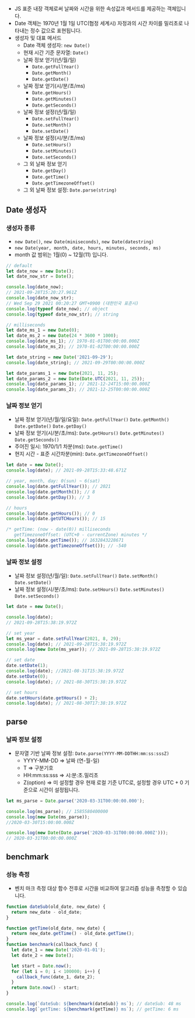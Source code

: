 - JS 표준 내장 객체로써 날짜와 시간을 위한 속성값과 메서드를 제공하는 객체입니다.
- Date 객체는 1970년 1월 1일 UTC(협정 세계시) 자정과의 시간 차이를 밀리초로 나타내는 정수 값으로 표현됩니다.
- 생성자 및 대표 메서드
  - Date 객체 생성자: `new Date()`
  - 현재 시간 기준 문자열: `Date()`
  - 날짜 정보 얻기(년/월/일)
    - `Date.getFullYear()`
    - `Date.getMonth()`
    - `Date.getDate()`
  - 날짜 정보 얻기(시/분/초/ms)
    - `Date.getHours()`
    - `Date.getMinutes()`
    - `Date.getSeconds()`
  - 날짜 정보 설정(년/월/일)
    - `Date.setFullYear()`
    - `Date.setMonth()`
    - `Date.setDate()`
  - 날짜 정보 설정(시/분/초/ms)
    - `Date.setHours()`
    - `Date.setMinutes()`
    - `Date.setSeconds()`
  - 그 외 날짜 정보 얻기
    - `Date.getDay()`
    - `Date.getTime()`
    - `Date.getTimezoneOffset()`
  - 그 외 날짜 정보 설정: `Date.parse(string)`

## Date 생성자

### 생성자 종류

- `new Date()`, `new Date(miniseconds)`, `new Date(datestring)`
- `new Date(year, month, date, hours, minutes, seconds, ms)`
- month 값 범위는 1월(0) ~ 12월(11) 입니다.

```js
// default
let date_now = new Date();
let date_now_str = Date();

console.log(date_now);
// 2021-09-28T15:20:27.961Z
console.log(date_now_str);
// Wed Sep 29 2021 00:20:27 GMT+0900 (대한민국 표준시)
console.log(typeof date_now); // object
console.log(typeof date_now_str); // string

// milliseconds
let date_ms_1 = new Date(0);
let date_ms_2 = new Date(24 * 3600 * 1000);
console.log(date_ms_1); // 1970-01-01T00:00:00.000Z
console.log(date_ms_2); // 1970-01-02T00:00:00.000Z

let date_string = new Date('2021-09-29');
console.log(date_string); // 2021-09-29T00:00:00.000Z

let date_params_1 = new Date(2021, 11, 25);
let date_params_2 = new Date(Date.UTC(2021, 11, 25));
console.log(date_params_1); // 2021-12-24T15:00:00.000Z
console.log(date_params_2); // 2021-12-25T00:00:00.000Z
```

### 날짜 정보 얻기

- 날짜 정보 얻기(년/월/일/요일): `Date.getFullYear()` `Date.getMonth()` `Date.getDate()` `Date.getDay()`
- 날짜 정보 얻기(시/분/초/ms): `Date.getHours()` `Date.getMinutes()` `Date.getSeconds()`
- 주어진 일시: 1970/1/1 차분(ms): `Date.getTime()`
- 현지 시간 - 표준 시간차분(min): `Date.getTimezoneOffset()`

```js
let date = new Date();
console.log(date); // 2021-09-28T15:33:48.671Z

// year, month, day: 0(sun) ~ 6(sat)
console.log(date.getFullYear()); // 2021
console.log(date.getMonth()); // 8
console.log(date.getDay()); // 3

// hours
console.log(date.getHours()); // 0
console.log(date.getUTCHours()); // 15

/* getTime: (now - date(0)) milliseconds
   getTimezoneOffset: (UTC+0 - currentZone) minutes */
console.log(date.getTime()); // 1632843228671
console.log(date.getTimezoneOffset()); // -540
```

### 날짜 정보 설정

- 날짜 정보 설정(년/월/일): `Date.setFullYear()` `Date.setMonth()` `Date.setDate()`
- 날짜 정보 설정(시/분/초/ms): `Date.setHours()` `Date.setMinutes()` `Date.setSeconds()`

```js
let date = new Date();

console.log(date);
// 2021-09-28T15:38:19.972Z

// set year
let ms_year = date.setFullYear(2021, 8, 29);
console.log(date); // 2021-09-28T15:38:19.972Z
console.log(new Date(ms_year)); // 2021-09-28T15:38:19.972Z

// set date
date.setDate(1);
console.log(date); //2021-08-31T15:38:19.972Z
date.setDate(0);
console.log(date); // 2021-08-30T15:38:19.972Z

// set hours
date.setHours(date.getHours() + 2);
console.log(date); // 2021-08-30T17:38:19.972Z
```

## parse

### 날짜 정보 설정

- 문자열 기반 날짜 정보 설정: `Date.parse(YYYY-MM-DDTHH:mm:ss:sssZ)`
  - YYYY-MM-DD => 날짜 (연-월-일)
  - T => 구분기호
  - HH:mm:ss:sss => 시:분:초.밀리초
  - Z(option) => 미 설정할 경우 현재 로컬 기준 UTC로, 설정할 경우 UTC + 0 기준으로 시간이 설정됩니다.

```js
let ms_parse = Date.parse('2020-03-31T00:00:00.000');

console.log(ms_parse); // 1585580400000
console.log(new Date(ms_parse));
//2020-03-30T15:00:00.000Z

console.log(new Date(Date.parse('2020-03-31T00:00:00.000Z')));
// 2020-03-31T00:00:00.000Z
```

## benchmark

### 성능 측정

- 벤치 마크 측정 대상 함수 전후로 시간을 비교하여 알고리즘 성능을 측정할 수 있습니다.

```js
function dateSub(old_date, new_date) {
  return new_date - old_date;
}

function getTime(old_date, new_date) {
  return new_date.getTime() - old_date.getTime();
}
function benchmark(callback_func) {
  let date_1 = new Date('2020-01-01');
  let date_2 = new Date();

  let start = Date.now();
  for (let i = 0; i < 100000; i++) {
    callback_func(date_1, date_2);
  }
  return Date.now() - start;
}

console.log(`dateSub: ${benchmark(dateSub)} ms`); // dateSub: 48 ms
console.log(`getTime: ${benchmark(getTime)} ms`); // getTime: 6 ms
```
